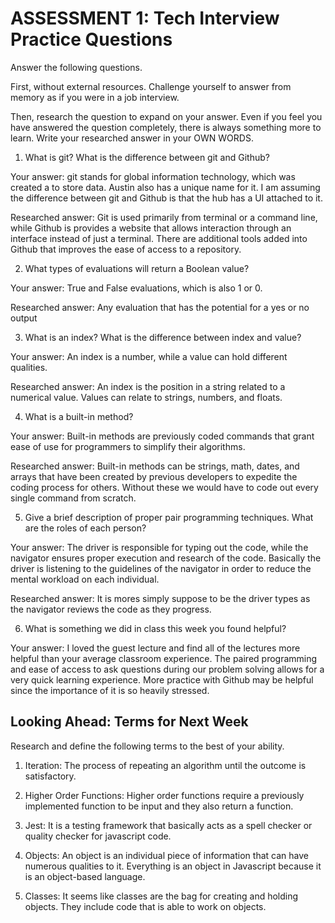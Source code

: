 # ASSESSMENT 1: Tech Interview Practice Questions
Answer the following questions.

First, without external resources. Challenge yourself to answer from memory as if you were in a job interview.

Then, research the question to expand on your answer. Even if you feel you have answered the question completely, there is always something more to learn. Write your researched answer in your OWN WORDS.

1. What is git? What is the difference between git and Github?

  Your answer: git stands for global information technology, which was created a to store data. Austin also has a unique name for it. I am assuming the difference between git and Github is that the hub has a UI attached to it.

  Researched answer: Git is used primarily from terminal or a command line, while Github is provides a website that allows interaction through an interface instead of just a terminal. There are additional tools added into Github that improves the ease of access to a repository.



2. What types of evaluations will return a Boolean value?

  Your answer: True and False evaluations, which is also 1 or 0.

  Researched answer: Any evaluation that has the potential for a yes or no output



3. What is an index? What is the difference between index and value?

  Your answer: An index is a number, while a value can hold different qualities.

  Researched answer: An index is the position in a string related to a numerical value. Values can relate to strings, numbers, and floats.



4. What is a built-in method?

  Your answer: Built-in methods are previously coded commands that grant ease of use for programmers to simplify their algorithms.

  Researched answer: Built-in methods can be strings, math, dates, and arrays that have been created by previous developers to expedite the coding process for others. Without these we would have to code out every single command from scratch.



5. Give a brief description of proper pair programming techniques. What are the roles of each person?

  Your answer: The driver is responsible for typing out the code, while the navigator ensures proper execution and research of the code. Basically the driver is listening to the guidelines of the navigator in order to reduce the mental workload on each individual.

  Researched answer: It is mores simply suppose to be the driver types as the navigator reviews the code as they progress.



6. What is something we did in class this week you found helpful?  

  Your answer: I loved the guest lecture and find all of the lectures more helpful than your average classroom experience. The paired programming and ease of access to ask questions during our problem solving allows for a very quick learning experience. More practice with Github may be helpful since the importance of it is so heavily stressed.



## Looking Ahead: Terms for Next Week

Research and define the following terms to the best of your ability.

1. Iteration: The process of repeating an algorithm until the outcome is satisfactory.

2. Higher Order Functions: Higher order functions require a previously implemented function to be input and they also return a function.

3. Jest: It is a testing framework that basically acts as a spell checker or quality checker for javascript code.

4. Objects: An object is an individual piece of information that can have numerous qualities to it. Everything is an object in Javascript because it is an object-based language.

5. Classes: It seems like classes are the bag for creating and holding objects. They include code that is able to work on objects.
